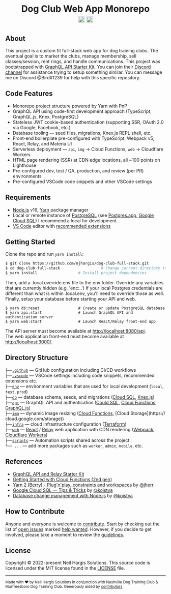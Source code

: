 <h1 align="center">
  Dog Club Web App Monorepo</br>
  <a href="http://www.typescriptlang.org/"><img src="https://img.shields.io/badge/%3C%2F%3E-TypeScript-%230074c1.svg?style=flat-square" height="20"></a>
  <a href="https://github.com/njhargis/dog-club-full-stack/stargazers"><img src="https://img.shields.io/github/stars/njhargis/dog-club-full-stack.svg?style=social&label=Star&maxAge=3600" height="20"></a>
 
</h1>

## About

This project is a custom fit full-stack web app for dog training clubs.
The eventual goal is to market the clubs, manage membership, sell classes/session, rent rings, and handle communications.
This project was bootstrapped with [GraphQL API Starter Kit](https://github.com/kriasoft/relay-starter-kit).
You can join their [Discord channel](https://discord.com/invite/bSsv7XM) for assistance trying to setup something similar.
You can message me on Discord @Bird#1239 for help with this specific repository.

## Code Features

- Monorepo project structure powered by Yarn with PnP
- GraphQL API using code-first development approach (TypeScript, GraphQL.js, Knex, PostgreSQL)
- Stateless JWT cookie-based authentication (supporting SSR, OAuth 2.0 via Google, Facebook, etc.)
- Database tooling — seed files, migrations, Knex.js REPL shell, etc.
- Front-end boilerplate pre-configured with TypeScript, Webpack v5, React, Relay, and Materia UI
- Serverless deployment — `api`, `img` → Cloud Functions, `web` → Cloudflare Workers
- HTML page rendering (SSR) at CDN edge locations, all ~100 points on Lighthouse
- Pre-configured dev, test / QA, production, and review (per PR) environments
- Pre-configured VSCode code snippets and other VSCode settings

## Requirements

- [Node.js](https://nodejs.org/) v16, [Yarn](https://yarnpkg.com/) package manager
- Local or remote instance of [PostgreSQL](https://www.postgresql.org/) (see [Postgres.app](https://postgresapp.com/), [Google Cloud SQL](https://cloud.google.com/sql)) I recommend a local for development.
- [VS Code](https://code.visualstudio.com/) editor with [recommended extensions](.vscode/extensions.json)

## Getting Started

Clone the repo and run `yarn install`:

```bash
$ git clone https://github.com/njhargis/dog-club-full-stack.git
$ cd dog-club-full-stack                  # Change current directory to the newly created one
$ yarn install                  # Install project dependencies
```

Then, add a .local.override.env file to the env folder. Override any variables that are currently hidden (e.g. 'enc:..')
If your local Postgres credentials are different than what is within .local.env, you'll need to override those as well.
Finally, setup your database before starting your API and web.

```
$ yarn db:reset                 # Create or update PostgreSQL database
$ yarn api:start                # Launch GraphQL API and authentication server
$ yarn web:start                # Launch React/Relay front-end app
```

The API server must become available at [http://localhost:8080/api](http://localhost:8080/api).<br>
The web application front-end must become available at [http://localhost:3000/](http://localhost:3000/).

## Directory Structure

`├──`[`.github`](.github) — GitHub configuration including CI/CD workflows<br>
`├──`[`.vscode`](.vscode) — VSCode settings including code snippets, recommended extensions etc.<br>
`├──`[`env`](./env) — environment variables that are used for local development (`local`, `test`, `prod`)<br>
`├──`[`db`](./db) — database schema, seeds, and migrations ([Cloud SQL](https://cloud.google.com/sql), [Knex.js](https://knexjs.org/))<br>
`├──`[`api`](./api) — GraphQL API and authentication ([Could SQL](https://cloud.google.com/sql), [Cloud Functions](https://cloud.google.com/functions), [GraphQL.js](https://graphql.org/graphql-js/))<br>
`├──`[`img`](./img) — dynamic image resizing ([Cloud Functions](https://cloud.google.com/functions), [Cloud Storage](https://
cloud.google.com/storage))<br>
`├──`[`infra`](./infra) — cloud infrastructure configuration ([Terraform](https://www.terraform.io/))<br>
`├──`[`web`](./web) — [React](https://reactjs.org/) / [Relay](https://relay.dev/) web application with CDN rendering ([Webpack](https://webpack.js.org/), [Cloudflare Workers](https://workers.cloudflare.com/))<br>
`├──`[`scripts`](./scripts) — Automation scripts shared across the project<br>
`└── ...` — add more packages such as `worker`, `admin`, `mobile`, etc.

## References

- [GraphQL API and Relay Starter Kit](https://github.com/kriasoft/relay-starter-kit)
- [Getting Started with Cloud Functions (2nd gen)](https://codelabs.developers.google.com/codelabs/cloud-starting-cloudfunctions-v2)
- [Yarn 2 (Berry) - Plug'n'play, constraints and workspaces](https://www.youtube.com/watch?v=HUVawJXeHfU) by [@jherr](https://github.com/jherr)
- [Google Cloud SQL — Tips & Tricks](https://medium.com/@koistya/google-cloud-sql-tips-tricks-d0fe7106c68a?sk=fe65df6e858c9b57edbda07bc67ed0e9) by [@koistya](https://github.com/koistya)
- [Database change management with Node.js](https://dev.to/koistya/database-change-management-with-node-js-12dk) by [@koistya](https://github.com/koistya)

## How to Contribute

Anyone and everyone is welcome to [contribute](.github/CONTRIBUTING.md). Start
by checking out the list of [open issues](https://github.com/njhargis/dog-club-full-stack/issues)
marked [help wanted](https://github.com/njhargis/dog-club-full-stack/issues?q=label:"help+wanted").
However, if you decide to get involved, please take a moment to review the
[guidelines](.github/CONTRIBUTING.md).

## License

Copyright © 2022-present Neil Hargis Solutions. This source code is licensed under the MIT license found in the
[LICENSE](https://github.com/njhargis/dog-club-full-stack/blob/main/LICENSE) file.

---

<sup>Made with ♥ by Neil Hargis Solutions in conjunction with Nashville Dog Training Club & Murfreesboro Dog Training Club.
Generously aided by [contributors](https://github.com/njhargis/dog-club-full-stack/graphs/contributors).</sup>

